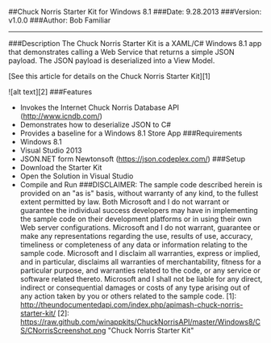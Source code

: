 ##Chuck Norris Starter Kit for Windows 8.1
###Date: 9.28.2013
###Version: v1.0.0
###Author: Bob Familiar

----------------------

###Description
The Chuck Norris Starter Kit is a XAML/C# Windows 8.1 app that demonstrates calling a Web Service that returns a simple JSON payload. The JSON payload is deserialized into a View Model.

[See this article for details on the Chuck Norris Starter Kit][1]

![alt text][2]
###Features
 - Invokes the Internet Chuck Norris Database API (http://www.icndb.com/)
 - Demonstrates how to deserialize JSON to C#
 - Provides a baseline for a Windows 8.1 Store App
###Requirements
 - Windows 8.1
 - Visual Studio 2013
 - JSON.NET form Newtonsoft (https://json.codeplex.com/)
###Setup
 - Download the Starter Kit
 - Open the Solution in Visual Studio
 - Compile and Run
###DISCLAIMER: 
The sample code described herein is provided on an "as is" basis, without warranty of any kind, to the fullest extent permitted by law. Both Microsoft and I do not warrant or guarantee the individual success developers may have in implementing the sample code on their development platforms or in using their own Web server configurations. 
Microsoft and I do not warrant, guarantee or make any representations regarding the use, results of use, accuracy, timeliness or completeness of any data or information relating to the sample code. Microsoft and I disclaim all warranties, express or implied, and in particular, disclaims all warranties of merchantability, fitness for a particular purpose, and warranties related to the code, or any service or software related thereto. 
Microsoft and I shall not be liable for any direct, indirect or consequential damages or costs of any type arising out of any action taken by you or others related to the sample code.
  [1]: http://theundocumentedapi.com/index.php/apimash-chuck-norris-starter-kit/
  [2]: https://raw.github.com/winappkits/ChuckNorrisAPI/master/Windows8/CS/CNorrisScreenshot.png "Chuck Norris Starter Kit"